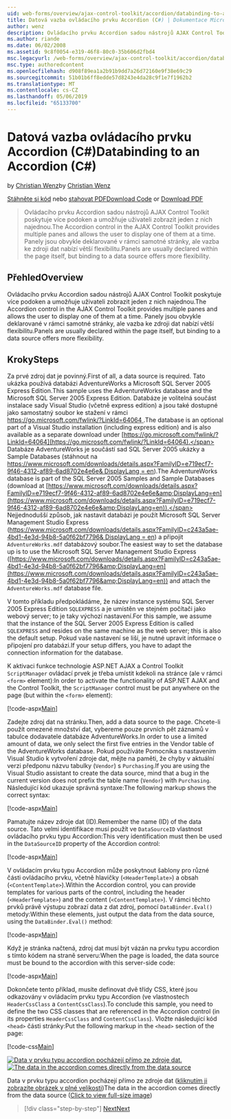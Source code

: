 ```yaml
---
uid: web-forms/overview/ajax-control-toolkit/accordion/databinding-to-an-accordion-cs
title: Datová vazba ovládacího prvku Accordion (C#) | Dokumentace Microsoftu
author: wenz
description: Ovládacího prvku Accordion sadou nástrojů AJAX Control Toolkit poskytuje více podoken a umožňuje uživateli zobrazit jeden z nich najednou. Panely jsou obvykle deklarované w...
ms.author: riande
ms.date: 06/02/2008
ms.assetid: 9c8f0054-e319-46f8-80c0-35b606d2fbd4
msc.legacyurl: /web-forms/overview/ajax-control-toolkit/accordion/databinding-to-an-accordion-cs
msc.type: authoredcontent
ms.openlocfilehash: d908f89ea1a2b91b9dd7a26d72160e9f38e69c29
ms.sourcegitcommit: 51b01b6ff8edde57d8243e4da28c9f1e7f1962b2
ms.translationtype: MT
ms.contentlocale: cs-CZ
ms.lasthandoff: 05/06/2019
ms.locfileid: "65133700"
---
```

# <a name="databinding-to-an-accordion-c"></a><span data-ttu-id="5335e-104">Datová vazba ovládacího prvku Accordion (C#)</span><span class="sxs-lookup"><span data-stu-id="5335e-104">Databinding to an Accordion (C#)</span></span>

<span data-ttu-id="5335e-105">by [Christian Wenz](https://github.com/wenz)</span><span class="sxs-lookup"><span data-stu-id="5335e-105">by [Christian Wenz](https://github.com/wenz)</span></span>

<span data-ttu-id="5335e-106">[Stáhněte si kód](http://download.microsoft.com/download/5/6/d/56d50cef-2011-4c8f-9891-7edc6dc57df9/Accordion1.cs.zip) nebo [stahovat PDF](http://download.microsoft.com/download/6/7/1/6718d452-ff89-4d3f-a90e-c74ec2d636a3/accordion1CS.pdf)</span><span class="sxs-lookup"><span data-stu-id="5335e-106">[Download Code](http://download.microsoft.com/download/5/6/d/56d50cef-2011-4c8f-9891-7edc6dc57df9/Accordion1.cs.zip) or [Download PDF](http://download.microsoft.com/download/6/7/1/6718d452-ff89-4d3f-a90e-c74ec2d636a3/accordion1CS.pdf)</span></span>

> <span data-ttu-id="5335e-107">Ovládacího prvku Accordion sadou nástrojů AJAX Control Toolkit poskytuje více podoken a umožňuje uživateli zobrazit jeden z nich najednou.</span><span class="sxs-lookup"><span data-stu-id="5335e-107">The Accordion control in the AJAX Control Toolkit provides multiple panes and allows the user to display one of them at a time.</span></span> <span data-ttu-id="5335e-108">Panely jsou obvykle deklarované v rámci samotné stránky, ale vazba ke zdroji dat nabízí větší flexibilitu.</span><span class="sxs-lookup"><span data-stu-id="5335e-108">Panels are usually declared within the page itself, but binding to a data source offers more flexibility.</span></span>

## <a name="overview"></a><span data-ttu-id="5335e-109">Přehled</span><span class="sxs-lookup"><span data-stu-id="5335e-109">Overview</span></span>

<span data-ttu-id="5335e-110">Ovládacího prvku Accordion sadou nástrojů AJAX Control Toolkit poskytuje více podoken a umožňuje uživateli zobrazit jeden z nich najednou.</span><span class="sxs-lookup"><span data-stu-id="5335e-110">The Accordion control in the AJAX Control Toolkit provides multiple panes and allows the user to display one of them at a time.</span></span> <span data-ttu-id="5335e-111">Panely jsou obvykle deklarované v rámci samotné stránky, ale vazba ke zdroji dat nabízí větší flexibilitu.</span><span class="sxs-lookup"><span data-stu-id="5335e-111">Panels are usually declared within the page itself, but binding to a data source offers more flexibility.</span></span>

## <a name="steps"></a><span data-ttu-id="5335e-112">Kroky</span><span class="sxs-lookup"><span data-stu-id="5335e-112">Steps</span></span>

<span data-ttu-id="5335e-113">Za prvé zdroj dat je povinný.</span><span class="sxs-lookup"><span data-stu-id="5335e-113">First of all, a data source is required.</span></span> <span data-ttu-id="5335e-114">Tato ukázka používá databázi AdventureWorks a Microsoft SQL Server 2005 Express Edition.</span><span class="sxs-lookup"><span data-stu-id="5335e-114">This sample uses the AdventureWorks database and the Microsoft SQL Server 2005 Express Edition.</span></span> <span data-ttu-id="5335e-115">Databáze je volitelná součást instalace sady Visual Studio (včetně express edition) a jsou také dostupné jako samostatný soubor ke stažení v rámci [ https://go.microsoft.com/fwlink/?LinkId=64064 ](https://go.microsoft.com/fwlink/?LinkId=64064).</span><span class="sxs-lookup"><span data-stu-id="5335e-115">The database is an optional part of a Visual Studio installation (including express edition) and is also available as a separate download under [https://go.microsoft.com/fwlink/?LinkId=64064](https://go.microsoft.com/fwlink/?LinkId=64064).</span></span> <span data-ttu-id="5335e-116">Databáze AdventureWorks je součástí sad SQL Server 2005 ukázky a Sample Databases (stáhnout na [ https://www.microsoft.com/downloads/details.aspx?FamilyID=e719ecf7-9f46-4312-af89-6ad8702e4e6e&amp; DisplayLang = en](https://www.microsoft.com/downloads/details.aspx?FamilyID=e719ecf7-9f46-4312-af89-6ad8702e4e6e&amp;DisplayLang=en)).</span><span class="sxs-lookup"><span data-stu-id="5335e-116">The AdventureWorks database is part of the SQL Server 2005 Samples and Sample Databases (download at [https://www.microsoft.com/downloads/details.aspx?FamilyID=e719ecf7-9f46-4312-af89-6ad8702e4e6e&amp;DisplayLang=en](https://www.microsoft.com/downloads/details.aspx?FamilyID=e719ecf7-9f46-4312-af89-6ad8702e4e6e&amp;DisplayLang=en)).</span></span> <span data-ttu-id="5335e-117">Nejjednodušší způsob, jak nastavit databázi je použít Microsoft SQL Server Management Studio Express ([https://www.microsoft.com/downloads/details.aspx?FamilyID=c243a5ae-4bd1-4e3d-94b8-5a0f62bf7796&amp; DisplayLang = en](https://www.microsoft.com/downloads/details.aspx?FamilyID=c243a5ae-4bd1-4e3d-94b8-5a0f62bf7796&amp;DisplayLang=en)) a připojit `AdventureWorks.mdf` databázový soubor.</span><span class="sxs-lookup"><span data-stu-id="5335e-117">The easiest way to set the database up is to use the Microsoft SQL Server Management Studio Express ([https://www.microsoft.com/downloads/details.aspx?FamilyID=c243a5ae-4bd1-4e3d-94b8-5a0f62bf7796&amp;DisplayLang=en](https://www.microsoft.com/downloads/details.aspx?FamilyID=c243a5ae-4bd1-4e3d-94b8-5a0f62bf7796&amp;DisplayLang=en)) and attach the `AdventureWorks.mdf` database file.</span></span>

<span data-ttu-id="5335e-118">V tomto příkladu předpokládáme, že název instance systému SQL Server 2005 Express Edition `SQLEXPRESS` a je umístěn ve stejném počítači jako webový server; to je taky výchozí nastavení.</span><span class="sxs-lookup"><span data-stu-id="5335e-118">For this sample, we assume that the instance of the SQL Server 2005 Express Edition is called `SQLEXPRESS` and resides on the same machine as the web server; this is also the default setup.</span></span> <span data-ttu-id="5335e-119">Pokud vaše nastavení se liší, je nutné upravit informace o připojení pro databázi.</span><span class="sxs-lookup"><span data-stu-id="5335e-119">If your setup differs, you have to adapt the connection information for the database.</span></span>

<span data-ttu-id="5335e-120">K aktivaci funkce technologie ASP.NET AJAX a Control Toolkit `ScriptManager` ovládací prvek je třeba umístit kdekoli na stránce (ale v rámci `<form>` element):</span><span class="sxs-lookup"><span data-stu-id="5335e-120">In order to activate the functionality of ASP.NET AJAX and the Control Toolkit, the `ScriptManager` control must be put anywhere on the page (but within the `<form>` element):</span></span>

[!code-aspx[Main](databinding-to-an-accordion-cs/samples/sample1.aspx)]

<span data-ttu-id="5335e-121">Zadejte zdroj dat na stránku.</span><span class="sxs-lookup"><span data-stu-id="5335e-121">Then, add a data source to the page.</span></span> <span data-ttu-id="5335e-122">Chcete-li použít omezené množství dat, vybereme pouze prvních pět záznamů v tabulce dodavatele databáze AdventureWorks.</span><span class="sxs-lookup"><span data-stu-id="5335e-122">In order to use a limited amount of data, we only select the first five entries in the Vendor table of the AdventureWorks database.</span></span> <span data-ttu-id="5335e-123">Pokud používáte Pomocníka s nastavením Visual Studio k vytvoření zdroje dat, mějte na paměti, že chyby v aktuální verzi předponu názvu tabulky (`Vendor`) s `Purchasing`.</span><span class="sxs-lookup"><span data-stu-id="5335e-123">If you are using the Visual Studio assistant to create the data source, mind that a bug in the current version does not prefix the table name (`Vendor`) with `Purchasing`.</span></span> <span data-ttu-id="5335e-124">Následující kód ukazuje správná syntaxe:</span><span class="sxs-lookup"><span data-stu-id="5335e-124">The following markup shows the correct syntax:</span></span>

[!code-aspx[Main](databinding-to-an-accordion-cs/samples/sample2.aspx)]

<span data-ttu-id="5335e-125">Pamatujte název zdroje dat (ID).</span><span class="sxs-lookup"><span data-stu-id="5335e-125">Remember the name (ID) of the data source.</span></span> <span data-ttu-id="5335e-126">Tato velmi identifikace musí použít ve `DataSourceID` vlastnost ovládacího prvku typu Accordion:</span><span class="sxs-lookup"><span data-stu-id="5335e-126">This very identification must then be used in the `DataSourceID` property of the Accordion control:</span></span>

[!code-aspx[Main](databinding-to-an-accordion-cs/samples/sample3.aspx)]

<span data-ttu-id="5335e-127">V ovládacím prvku typu Accordion může poskytnout šablony pro různé části ovládacího prvku, včetně hlavičky (`<HeaderTemplate>`) a obsah (`<ContentTemplate>`).</span><span class="sxs-lookup"><span data-stu-id="5335e-127">Within the Accordion control, you can provide templates for various parts of the control, including the header (`<HeaderTemplate>`) and the content (`<ContentTemplate>`).</span></span> <span data-ttu-id="5335e-128">V rámci těchto prvků právě výstupu zobrazí data z dat zdroj, pomocí `DataBinder.Eval()` metody:</span><span class="sxs-lookup"><span data-stu-id="5335e-128">Within these elements, just output the data from the data source, using the `DataBinder.Eval()` method:</span></span>

[!code-aspx[Main](databinding-to-an-accordion-cs/samples/sample4.aspx)]

<span data-ttu-id="5335e-129">Když je stránka načtená, zdroj dat musí být vázán na prvku typu accordion s tímto kódem na straně serveru:</span><span class="sxs-lookup"><span data-stu-id="5335e-129">When the page is loaded, the data source must be bound to the accordion with this server-side code:</span></span>

[!code-aspx[Main](databinding-to-an-accordion-cs/samples/sample5.aspx)]

<span data-ttu-id="5335e-130">Dokončete tento příklad, musíte definovat dvě třídy CSS, které jsou odkazovány v ovládacím prvku typu Accordion (ve vlastnostech `HeaderCssClass` a `ContentCssClass`).</span><span class="sxs-lookup"><span data-stu-id="5335e-130">To conclude this sample, you need to define the two CSS classes that are referenced in the Accordion control (in its properties `HeaderCssClass` and `ContentCssClass`).</span></span> <span data-ttu-id="5335e-131">Vložte následující kód `<head>` části stránky:</span><span class="sxs-lookup"><span data-stu-id="5335e-131">Put the following markup in the `<head>` section of the page:</span></span>

[!code-css[Main](databinding-to-an-accordion-cs/samples/sample6.css)]

<span data-ttu-id="5335e-132">[![Data v prvku typu accordion pocházejí přímo ze zdroje dat.](databinding-to-an-accordion-cs/_static/image2.png)](databinding-to-an-accordion-cs/_static/image1.png)</span><span class="sxs-lookup"><span data-stu-id="5335e-132">[![The data in the accordion comes directly from the data source](databinding-to-an-accordion-cs/_static/image2.png)](databinding-to-an-accordion-cs/_static/image1.png)</span></span>

<span data-ttu-id="5335e-133">Data v prvku typu accordion pocházejí přímo ze zdroje dat ([kliknutím ji zobrazíte obrázek v plné velikosti](databinding-to-an-accordion-cs/_static/image3.png))</span><span class="sxs-lookup"><span data-stu-id="5335e-133">The data in the accordion comes directly from the data source ([Click to view full-size image](databinding-to-an-accordion-cs/_static/image3.png))</span></span>

> [!div class="step-by-step"]
> [<span data-ttu-id="5335e-134">Next</span><span class="sxs-lookup"><span data-stu-id="5335e-134">Next</span></span>](dynamically-adding-an-accordion-pane-cs.md)
